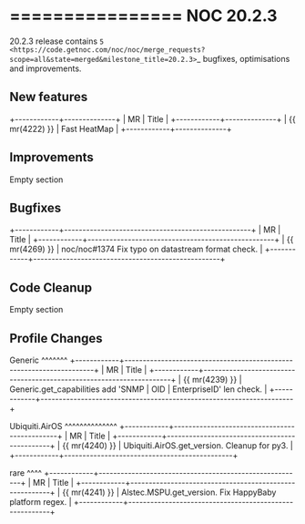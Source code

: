 

================
NOC 20.2.3
================

20.2.3 release contains `5 <https://code.getnoc.com/noc/noc/merge_requests?scope=all&state=merged&milestone_title=20.2.3>`_ bugfixes, optimisations and improvements.


New features
------------
+------------+--------------+
| MR         | Title        |
+------------+--------------+
| {{ mr(4222) }} | Fast HeatMap |
+------------+--------------+


Improvements
------------
Empty section



Bugfixes
--------
+------------+---------------------------------------------------+
| MR         | Title                                             |
+------------+---------------------------------------------------+
| {{ mr(4269) }} | noc/noc#1374 Fix typo on datastream format check. |
+------------+---------------------------------------------------+



Code Cleanup
------------
Empty section




Profile Changes
---------------


Generic
^^^^^^^
+------------+---------------------------------------------------------------------+
| MR         | Title                                                               |
+------------+---------------------------------------------------------------------+
| {{ mr(4239) }} | Generic.get_capabilities add 'SNMP | OID | EnterpriseID' len check. |
+------------+---------------------------------------------------------------------+


Ubiquiti.AirOS
^^^^^^^^^^^^^^
+------------+----------------------------------------------+
| MR         | Title                                        |
+------------+----------------------------------------------+
| {{ mr(4240) }} | Ubiquiti.AirOS.get_version. Cleanup for py3. |
+------------+----------------------------------------------+


rare
^^^^
+------------+--------------------------------------------------------+
| MR         | Title                                                  |
+------------+--------------------------------------------------------+
| {{ mr(4241) }} | Alstec.MSPU.get_version. Fix HappyBaby platform regex. |
+------------+--------------------------------------------------------+
